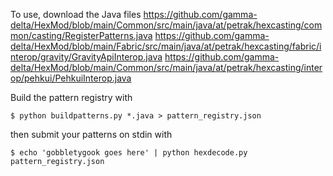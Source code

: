 To use, download the Java files
https://github.com/gamma-delta/HexMod/blob/main/Common/src/main/java/at/petrak/hexcasting/common/casting/RegisterPatterns.java
https://github.com/gamma-delta/HexMod/blob/main/Fabric/src/main/java/at/petrak/hexcasting/fabric/interop/gravity/GravityApiInterop.java
https://github.com/gamma-delta/HexMod/blob/main/Common/src/main/java/at/petrak/hexcasting/interop/pehkui/PehkuiInterop.java

Build the pattern registry with
```
$ python buildpatterns.py *.java > pattern_registry.json
```
then submit your patterns on stdin with
```
$ echo 'gobbletygook goes here' | python hexdecode.py pattern_registry.json
```